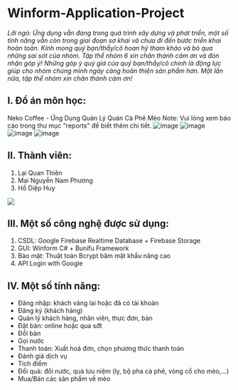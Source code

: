 # Winform-Application-Project
_Lời ngỏ: Ứng dụng vẫn đang trong quá trình xây dựng và phát triển, một số tính năng vẫn còn trong giai đoạn sơ khai và chưa đi đến bước triển khai hoàn toàn. Kính mong quý bạn/thầy/cô hoan hỷ tham khảo và bỏ qua những sai sót của nhóm. Tập thể nhóm 6 xin chân thành cảm ơn và đón nhận góp ý! Những góp ý quý giá của quý bạn/thầy/cô chính là động lực giúp cho nhóm chúng mình ngày càng hoàn thiện sản phẩm hơn. Một lần nữa, tập thể nhóm xin chân thành cảm ơn!_


## I. Đồ án môn học:
Neko Coffee - Ứng Dụng Quản Lý Quán Cà Phê Mèo
Note: Vui lòng xem báo cáo trong thư mục "reports" để biết thêm chi tiết.
![image](https://github.com/user-attachments/assets/15c1238a-2170-4446-841e-c58d8fce1e3d)
![image](https://github.com/user-attachments/assets/a20b7182-64ac-4f38-b5d8-84bc916090e2)
![image](https://github.com/user-attachments/assets/3b0a26c9-980b-4222-acb0-3e5c9d271c00)
![image](https://github.com/user-attachments/assets/079d5572-4aa4-4784-9a9d-f629e7b822ba)

## II. Thành viên:
1. Lại Quan Thiên
2. Mai Nguyễn Nam Phương
3. Hồ Diệp Huy
<a href="https://github.com/WanThinnn/Winform-Application-Project/graphs/contributors">
  <img src="https://contrib.rocks/image?repo=WanThinnn/Winform-Application-Project" />
</a>

## III. Một số công nghệ được sử dụng:
1. CSDL: Google Firebase Realtime Database + Firebase Storage
2. GUI: Winform C# + Bunifu Framework
3. Bảo mật: Thuật toán Bcrypt băm mật khẩu nâng cao
4. API Login with Google

## IV. Một số tính năng:
- Đăng nhập: khách vãng lai hoặc đã có tài khoản
- Đăng ký (khách hàng)
- Quản lý khách hàng, nhân viên, thực đơn, bàn
- Đặt bàn: online hoặc qua sđt
- Đổi bàn
- Gọi nước
- Thanh toán: Xuất hoá đơn, chọn phương thức thanh toán
- Đánh giá dịch vụ
- Tích điểm
- Đổi quà: đổi nước, quà lưu niệm (ly, bộ pha cà phê, vòng cổ cho mèo,...)
- Mua/Bán các sản phẩm về mèo

